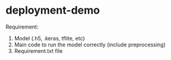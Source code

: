 # deployment-demo

Requirement:
1. Model (.h5, .keras, tflite, etc)
2. Main code to run the model correctly (include preprocessing)
3. Requirement.txt file
